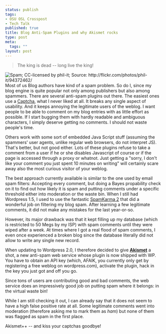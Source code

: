 ```yaml
--- 
status: publish
tags: 
- OSU OSL Crosspost
- Tech Talk
published: true
title: Blog Anti-Spam Plugins and why Akismet rocks
type: post
meta: 
  tags: ""
layout: post
---
```

<blockquote>The king is dead -- long live the king!</blockquote>

<img src="http://static.flickr.com/25/94372462_0a2e940b29_m.jpg" alt="Spam; CC-licensed by phil-it; Source: http://flickr.com/photos/phil-it/94372462/" class="alignright" />Most of us Blog authors have kind of a spam problem. So do I, since my blog engine is quite popular not only among publishers but also among spammers. There are several anti-spam plugins out there. The easiest ones use a <a href="http://en.wikipedia.org/wiki/Captcha">Captcha</a>, what I never liked at all. It breaks any single aspect of usability. And it keeps annoying the legitimate users of the weblog. I want people to be able to comment on my blog entries with as little effort as possible. If I start bugging them with hardly readable and ambiguous characters, I simply deserve getting no comments. I should not waste people's time.

Others work with some sort of embedded Java Script stuff (assuming the spammers' user agents, unlike regular web browsers, do not interpret JS). That's better, but not good either. Lots of these plugins refuse to take a comment from a user if he or she disables Javascript of course or if the page is accessed through a proxy or whatnot. Just getting a "sorry, I don't like your comment you just spent 10 minutes on writing" will certainly scare away also the most curious visitor of your weblog.

The best approach currently available is similar to the one used by email spam filters: Accepting every comment, but doing a Bayes propability check on it to find out how likely it is spam and putting comments under a specific threshold either into moderation or the waste bin. When I still had Wordpress 1.5, I used to use the fantastic <a href="http://unknowngenius.com/blog/wordpress/spam-karma/">SpamKarma 2</a> that did a wonderful job on filtering my blog spam. After learning a few legitimate comments, it did not make any mistakes for the last year-or-so.

However, its major drawback was that it kept filling up my database (which is restricted to 50 Megs by my ISP) with spam comments until they were wiped after a week. At times where I got a real flood of spam comments, I even once experienced a broken blog since the database literally did not allow to write any single new record.

When updating to Wordpress 2.0, I therefore decided to give <strong><a href="http://akismet.com/">Akismet</a></strong> a shot, a new anti-spam web service whose plugin is now shipped with WP. You have to obtain an API key (which, AFAIK, you currently only get by registering a free weblog on wordpress.com), activate the plugin, hack in the key you just got and off you go.

Since tons of users are contributing good and bad comments, the web service does an impressively good job on putting spam where it belongs: in the virtual waste bin!

While I am still checking it out, I can already say that it does not seem to have a high false positive rate at all. Some legitimate comments went into moderation (therefore asking me to mark them as <em>ham</em>) but none of them was flagged as spam in the first place.

Akismet++  -- and kiss your captchas goodbye!
